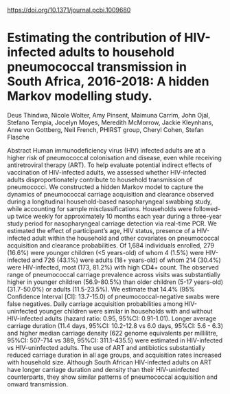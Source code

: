https://doi.org/10.1371/journal.pcbi.1009680

# Estimating the contribution of HIV-infected adults to household pneumococcal transmission in South Africa, 2016-2018: A hidden Markov modelling study.

Deus Thindwa, Nicole Wolter, Amy Pinsent, Maimuna Carrim, John Ojal, Stefano Tempia, Jocelyn Moyes, Meredith McMorrow, Jackie Kleynhans, Anne von Gottberg, Neil French, PHIRST group, Cheryl Cohen, Stefan Flasche

Abstract
Human immunodeficiency virus (HIV) infected adults are at a higher risk of pneumococcal colonisation and disease, even while receiving antiretroviral therapy (ART). To help evaluate potential indirect effects of vaccination of HIV-infected adults, we assessed whether HIV-infected adults disproportionately contribute to household transmission of pneumococci. We constructed a hidden Markov model to capture the dynamics of pneumococcal carriage acquisition and clearance observed during a longitudinal household-based nasopharyngeal swabbing study, while accounting for sample misclassifications. Households were followed-up twice weekly for approximately 10 months each year during a three-year study period for nasopharyngeal carriage detection via real-time PCR. We estimated the effect of participant’s age, HIV status, presence of a HIV-infected adult within the household and other covariates on pneumococcal acquisition and clearance probabilities. Of 1,684 individuals enrolled, 279 (16.6%) were younger children (<5 years-old) of whom 4 (1.5%) were HIV-infected and 726 (43.1%) were adults (18+ years-old) of whom 214 (30.4%) were HIV-infected, most (173, 81.2%) with high CD4+ count. The observed range of pneumococcal carriage prevalence across visits was substantially higher in younger children (56.9-80.5%) than older children (5-17 years-old) (31.7-50.0%) or adults (11.5-23.5%). We estimate that 14.4% (95% Confidence Interval [CI]: 13.7-15.0) of pneumococcal-negative swabs were false negatives. Daily carriage acquisition probabilities among HIV-uninfected younger children were similar in households with and without HIV-infected adults (hazard ratio: 0.95, 95%CI: 0.91-1.01). Longer average carriage duration (11.4 days, 95%CI: 10.2-12.8 vs 6.0 days, 95%CI: 5.6 - 6.3) and higher median carriage density (622 genome equivalents per millilitre, 95%CI: 507-714 vs 389, 95%CI: 311.1-435.5) were estimated in HIV-infected vs HIV-uninfected adults. The use of ART and antibiotics substantially reduced carriage duration in all age groups, and acquisition rates increased with household size. Although South African HIV-infected adults on ART have longer carriage duration and density than their HIV-uninfected counterparts, they show similar patterns of pneumococcal acquisition and onward transmission.
